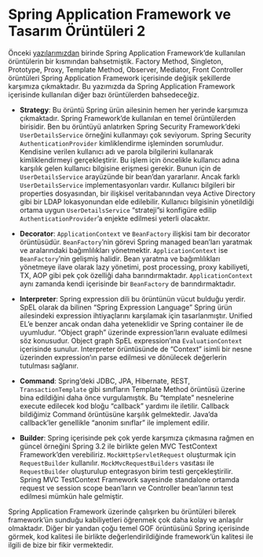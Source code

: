 # Spring Application Framework ve Tasarım Örüntüleri 2

Önceki [yazılarımızdan](http://www.kenansevindik.com/spring-application-frameworkde-kullanilan-tasarim-oruntuleri/) birinde 
Spring Application Framework’de kullanılan örüntülerin bir kısmından bahsetmiştik. Factory Method, Singleton, Prototype, 
Proxy, Template Method, Observer, Mediator, Front Controller örüntüleri Spring Application Framework içerisinde değişik 
şekillerde karşımıza çıkmaktadır. Bu yazımızda da Spring Application Framework içerisinde kullanılan diğer bazı 
örüntülerden bahsedeceğiz.

* **Strategy**: Bu örüntü Spring ürün ailesinin hemen her yerinde karşımıza çıkmaktadır. Spring Framework’de kullanılan en 
temel örüntülerden birisidir. Ben bu örüntüyü anlatırken Spring Security Framework’deki `UserDetailsService` örneğini 
kullanmayı çok seviyorum. Spring Security `AuthenticationProvider` kimliklendirme işleminden sorumludur. Kendisine verilen 
kullanıcı adı ve parola bilgilerini kullanarak kimliklendirmeyi gerçekleştirir. Bu işlem için öncelikle kullanıcı adına 
karşılık gelen kullanıcı bilgisine erişmesi gerekir. Bunun için de `UserDetailsService` arayüzünde bir bean’dan yararlanır. 
Ancak farklı `UserDetailsService` implementasyonları vardır. Kullanıcı bilgileri bir properties dosyasından, bir ilişkisel 
veritabanından veya Active Directory gibi bir LDAP lokasyonundan elde edilebilir. Kullanıcı bilgisinin yönetildiği ortama 
uygun `UserDetailsService` “strateji”si konfigüre edilip `AuthenticationProvider`’a enjekte edilmesi yeterli olacaktır.

* **Decorator**: `ApplicationContext` ve `BeanFactory` ilişkisi tam bir decorator örüntüsüdür. `BeanFactory`’nin görevi 
Spring managed bean’ları yaratmak ve aralarındaki bağımlılıkları yönetmektir. `ApplicationContext` ise `BeanFactory`’nin 
gelişmiş halidir. Bean yaratma ve bağımlılıkları yönetmeye ilave olarak lazy yönetimi, post processing, proxy kabiliyeti, 
TX, AOP gibi pek çok özelliği daha barındırmaktadır. `ApplicationContext` aynı zamanda kendi içerisinde bir `BeanFactory` 
de barındırmaktadır.

* **Interpreter**: Spring expression dili bu örüntünün vücut bulduğu yerdir. SpEL olarak da bilinen “Spring Expression Language” 
Spring ürün ailesindeki expression ihtiyaçlarını karşılamak için tasarlanmıştır. Unified EL’e benzer ancak ondan daha 
yeteneklidir ve Spring container ile de uyumludur. “Object graph” üzerinde expression’ların evaluate edilmesi söz konusudur. 
Object graph SpEL expression’ına `EvaluationContext` içerisinde sunulur. Interpreter örüntüsünde de “Context” isimli bir 
nesne üzerinden expression’ın parse edilmesi ve dönülecek değerlerin tutulması sağlanır.

* **Command**: Spring’deki JDBC, JPA, Hibernate, REST, `TransactionTemplate` gibi sınıfların Template Method örüntüsü üzerine 
bina edildiğini daha önce vurgulamıştık. Bu “template” nesnelerine execute edilecek kod bloğu “callback” yardımı ile iletilir. 
Callback bildiğimiz Command örüntüsüne karşılık gelmektedir. Java’da callback’ler genellikle “anonim sınıflar” ile implement 
edilir.

* **Builder**: Spring içerisinde pek çok yerde karşımıza çıkmasına rağmen en güncel örneğini Spring 3.2 ile birlikte gelen 
MVC TestContext Framework’den verebiliriz. `MockHttpServletRequest` oluşturmak için `RequestBuilder` kullanılır. 
`MockMvcRequestBuilders` vasıtası ile `RequestBuilder` oluşturulup entegrasyon birim testi gerçekleştirilir. Spring MVC 
TestContext Framework sayesinde standalone ortamda request ve session scope bean’ların ve Controller bean’larının test 
edilmesi mümkün hale gelmiştir.

Spring Application Framework üzerinde çalışırken bu örüntüleri bilerek framework’ün sunduğu kabiliyetleri öğrenmek çok 
daha kolay ve anlaşılır olmaktadır. Diğer bir yandan çoğu temel GOF örüntüsünü Spring içerisinde görmek, kod kalitesi ile 
birlikte değerlendirildiğinde framework’ün kalitesi ile ilgili de bize bir fikir vermektedir.
